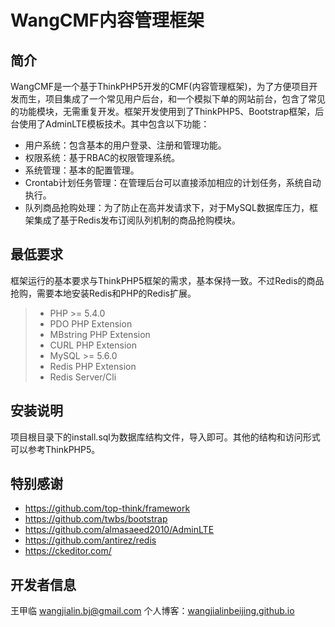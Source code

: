 # WangCMF内容管理框架

## 简介
WangCMF是一个基于ThinkPHP5开发的CMF(内容管理框架)，为了方便项目开发而生，项目集成了一个常见用户后台，和一个模拟下单的网站前台，包含了常见的功能模块，无需重复开发。框架开发使用到了ThinkPHP5、Bootstrap框架，后台使用了AdminLTE模板技术。其中包含以下功能：
* 用户系统：包含基本的用户登录、注册和管理功能。
* 权限系统：基于RBAC的权限管理系统。
* 系统管理：基本的配置管理。
* Crontab计划任务管理：在管理后台可以直接添加相应的计划任务，系统自动执行。
* 队列商品抢购处理：为了防止在高并发请求下，对于MySQL数据库压力，框架集成了基于Redis发布订阅队列机制的商品抢购模块。
## 最低要求

框架运行的基本要求与ThinkPHP5框架的需求，基本保持一致。不过Redis的商品抢购，需要本地安装Redis和PHP的Redis扩展。

> * PHP >= 5.4.0
> * PDO PHP Extension
> * MBstring PHP Extension
> * CURL PHP Extension
> * MySQL >= 5.6.0
> * Redis PHP Extension
> * Redis Server/Cli

## 安装说明

项目根目录下的install.sql为数据库结构文件，导入即可。其他的结构和访问形式可以参考ThinkPHP5。

## 特别感谢

* https://github.com/top-think/framework
* https://github.com/twbs/bootstrap
* https://github.com/almasaeed2010/AdminLTE
* https://github.com/antirez/redis
* https://ckeditor.com/

## 开发者信息

王甲临 wangjialin.bj@gmail.com
个人博客：<a href='https://wangjialinbeijing.github.io'>wangjialinbeijing.github.io</a>